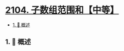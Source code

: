 # [2104. 子数组范围和【中等】](https://github.com/tnotesjs/TNotes.leetcode/tree/main/notes/2104.%20%E5%AD%90%E6%95%B0%E7%BB%84%E8%8C%83%E5%9B%B4%E5%92%8C%E3%80%90%E4%B8%AD%E7%AD%89%E3%80%91)

<!-- region:toc -->

- [1. 📝 概述](#1--概述)

<!-- endregion:toc -->

## 1. 📝 概述
